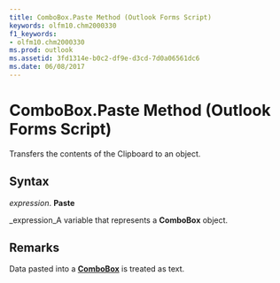 ```yaml
---
title: ComboBox.Paste Method (Outlook Forms Script)
keywords: olfm10.chm2000330
f1_keywords:
- olfm10.chm2000330
ms.prod: outlook
ms.assetid: 3fd1314e-b0c2-df9e-d3cd-7d0a06561dc6
ms.date: 06/08/2017
---
```



# ComboBox.Paste Method (Outlook Forms Script)

Transfers the contents of the Clipboard to an object.


## Syntax

 _expression_. **Paste**

 _expression_A variable that represents a  **ComboBox** object.


## Remarks

Data pasted into a  **[ComboBox](Outlook.combobox.md)** is treated as text.


